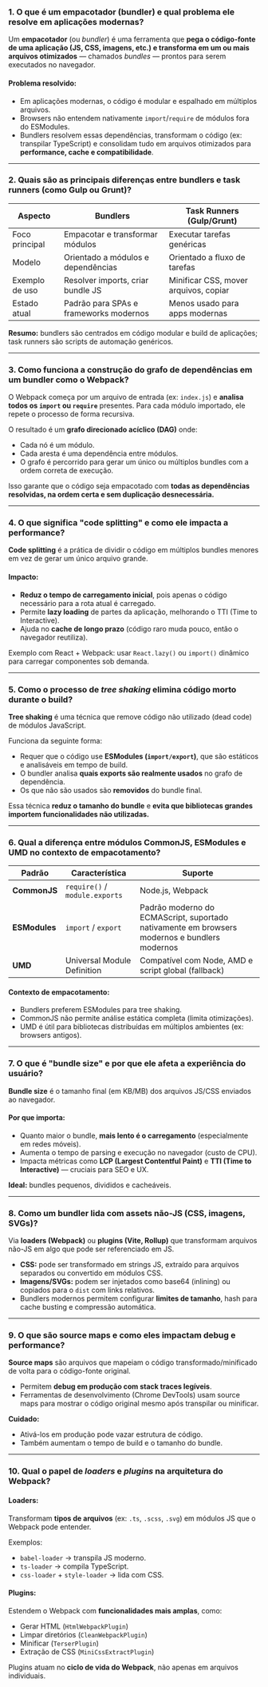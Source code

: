 ### 1. **O que é um empacotador (bundler) e qual problema ele resolve em aplicações modernas?**

Um **empacotador** (ou *bundler*) é uma ferramenta que **pega o código-fonte de uma aplicação (JS, CSS, imagens, etc.) e transforma em um ou mais arquivos otimizados** — chamados *bundles* — prontos para serem executados no navegador.

#### Problema resolvido:

* Em aplicações modernas, o código é modular e espalhado em múltiplos arquivos.
* Browsers não entendem nativamente `import`/`require` de módulos fora do ESModules.
* Bundlers resolvem essas dependências, transformam o código (ex: transpilar TypeScript) e consolidam tudo em arquivos otimizados para **performance, cache e compatibilidade**.

---

### 2. **Quais são as principais diferenças entre bundlers e task runners (como Gulp ou Grunt)?**

| Aspecto        | **Bundlers**                           | **Task Runners (Gulp/Grunt)**         |
| -------------- | -------------------------------------- | ------------------------------------- |
| Foco principal | Empacotar e transformar módulos        | Executar tarefas genéricas            |
| Modelo         | Orientado a módulos e dependências     | Orientado a fluxo de tarefas          |
| Exemplo de uso | Resolver imports, criar bundle JS      | Minificar CSS, mover arquivos, copiar |
| Estado atual   | Padrão para SPAs e frameworks modernos | Menos usado para apps modernas        |

**Resumo:** bundlers são centrados em código modular e build de aplicações; task runners são scripts de automação genéricos.

---

### 3. **Como funciona a construção do grafo de dependências em um bundler como o Webpack?**

O Webpack começa por um arquivo de entrada (ex: `index.js`) e **analisa todos os `import` ou `require`** presentes. Para cada módulo importado, ele repete o processo de forma recursiva.

O resultado é um **grafo direcionado acíclico (DAG)** onde:

* Cada nó é um módulo.
* Cada aresta é uma dependência entre módulos.
* O grafo é percorrido para gerar um único ou múltiplos bundles com a ordem correta de execução.

Isso garante que o código seja empacotado com **todas as dependências resolvidas, na ordem certa e sem duplicação desnecessária.**

---

### 4. **O que significa "code splitting" e como ele impacta a performance?**

**Code splitting** é a prática de dividir o código em múltiplos bundles menores em vez de gerar um único arquivo grande.

#### Impacto:

* **Reduz o tempo de carregamento inicial**, pois apenas o código necessário para a rota atual é carregado.
* Permite **lazy loading** de partes da aplicação, melhorando o TTI (Time to Interactive).
* Ajuda no **cache de longo prazo** (código raro muda pouco, então o navegador reutiliza).

Exemplo com React + Webpack: usar `React.lazy()` ou `import()` dinâmico para carregar componentes sob demanda.

---

### 5. **Como o processo de *tree shaking* elimina código morto durante o build?**

**Tree shaking** é uma técnica que remove código não utilizado (dead code) de módulos JavaScript.

Funciona da seguinte forma:

* Requer que o código use **ESModules (`import/export`)**, que são estáticos e analisáveis em tempo de build.
* O bundler analisa **quais exports são realmente usados** no grafo de dependência.
* Os que não são usados são **removidos** do bundle final.

Essa técnica **reduz o tamanho do bundle** e **evita que bibliotecas grandes importem funcionalidades não utilizadas.**

---

### 6. **Qual a diferença entre módulos CommonJS, ESModules e UMD no contexto de empacotamento?**

| Padrão        | Característica                 | Suporte                                                                                      |
| ------------- | ------------------------------ | -------------------------------------------------------------------------------------------- |
| **CommonJS**  | `require()` / `module.exports` | Node.js, Webpack                                                                             |
| **ESModules** | `import` / `export`            | Padrão moderno do ECMAScript, suportado nativamente em browsers modernos e bundlers modernos |
| **UMD**       | Universal Module Definition    | Compatível com Node, AMD e script global (fallback)                                          |

#### Contexto de empacotamento:

* Bundlers preferem ESModules para tree shaking.
* CommonJS não permite análise estática completa (limita otimizações).
* UMD é útil para bibliotecas distribuídas em múltiplos ambientes (ex: browsers antigos).

---

### 7. **O que é "bundle size" e por que ele afeta a experiência do usuário?**

**Bundle size** é o tamanho final (em KB/MB) dos arquivos JS/CSS enviados ao navegador.

#### Por que importa:

* Quanto maior o bundle, **mais lento é o carregamento** (especialmente em redes móveis).
* Aumenta o tempo de parsing e execução no navegador (custo de CPU).
* Impacta métricas como **LCP (Largest Contentful Paint)** e **TTI (Time to Interactive)** — cruciais para SEO e UX.

**Ideal:** bundles pequenos, divididos e cacheáveis.

---

### 8. **Como um bundler lida com assets não-JS (CSS, imagens, SVGs)?**

Via **loaders (Webpack)** ou **plugins (Vite, Rollup)** que transformam arquivos não-JS em algo que pode ser referenciado em JS.

* **CSS:** pode ser transformado em strings JS, extraído para arquivos separados ou convertido em módulos CSS.
* **Imagens/SVGs:** podem ser injetados como base64 (inlining) ou copiados para o `dist` com links relativos.
* Bundlers modernos permitem configurar **limites de tamanho**, hash para cache busting e compressão automática.

---

### 9. **O que são source maps e como eles impactam debug e performance?**

**Source maps** são arquivos que mapeiam o código transformado/minificado de volta para o código-fonte original.

* Permitem **debug em produção com stack traces legíveis**.
* Ferramentas de desenvolvimento (Chrome DevTools) usam source maps para mostrar o código original mesmo após transpilar ou minificar.

**Cuidado:**

* Ativá-los em produção pode vazar estrutura de código.
* Também aumentam o tempo de build e o tamanho do bundle.

---

### 10. **Qual o papel de *loaders* e *plugins* na arquitetura do Webpack?**

#### **Loaders:**

Transformam **tipos de arquivos** (ex: `.ts`, `.scss`, `.svg`) em módulos JS que o Webpack pode entender.

Exemplos:

* `babel-loader` → transpila JS moderno.
* `ts-loader` → compila TypeScript.
* `css-loader` + `style-loader` → lida com CSS.

#### **Plugins:**

Estendem o Webpack com **funcionalidades mais amplas**, como:

* Gerar HTML (`HtmlWebpackPlugin`)
* Limpar diretórios (`CleanWebpackPlugin`)
* Minificar (`TerserPlugin`)
* Extração de CSS (`MiniCssExtractPlugin`)

Plugins atuam no **ciclo de vida do Webpack**, não apenas em arquivos individuais.